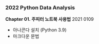 ### 2022 Python Data Analysis

**Chapter 01. 주피터 노트북 사용법**
2021 0109
- 아나콘다 설치 (Python 3.9)
- 마크다운 문법
